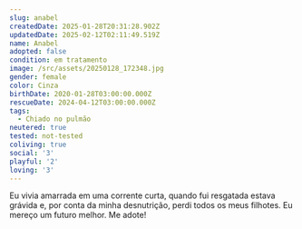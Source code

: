 ```yaml
---
slug: anabel
createdDate: 2025-01-28T20:31:28.902Z
updatedDate: 2025-02-12T02:11:49.519Z
name: Anabel
adopted: false
condition: em tratamento
image: /src/assets/20250128_172348.jpg
gender: female
color: Cinza
birthDate: 2020-01-28T03:00:00.000Z
rescueDate: 2024-04-12T03:00:00.000Z
tags:
  - Chiado no pulmão
neutered: true
tested: not-tested
coliving: true
social: '3'
playful: '2'
loving: '3'
---
```







Eu vivia amarrada em uma corrente curta, quando fui resgatada estava grávida e, por conta da minha desnutrição, perdi todos os meus filhotes. Eu mereço um futuro melhor. Me adote!
